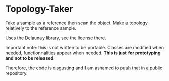# Topology-Taker

Take a sample as a reference then scan the object. Make a topology relatively to
the reference sample.

Uses the [Delaunay library](https://github.com/eloraiby/delaunay), see the
license there.

Important note: this is not written to be portable. Classes are modified when
needed, functionnalities appear when needed. **This is just for prototyping and
not to be released**.

Therefore, the code is disgusting and I am ashamed to push that in a public
repository.
